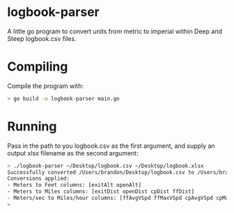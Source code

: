 # logbook-parser
A little go program to convert units from metric to imperial within Deep and Steep logbook.csv files. 

# Compiling
Compile the program with:
```sh
> go build -o logbook-parser main.go
```

# Running
Pass in the path to you logbook.csv as the first argument, and supply an output xlsx filename as the second argument:
```sh
> ./logbook-parser ~/Desktop/logbook.csv ~/Desktop/logbook.xlsx
Successfully converted /Users/brandon/Desktop/logbook.csv to /Users/brandon/Desktop/logbook.xlsx
Conversions applied:
- Meters to Feet columns: [exitAlt openAlt]
- Meters to Miles columns: [exitDist openDist cpDist ffDist]
- Meters/sec to Miles/hour columns: [ffAvgVSpd ffMaxVSpd cpAvgVSpd cpMaxVSpd]
> 
```